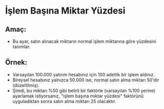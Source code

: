 # **İşlem Başına Miktar Yüzdesi**

## Amaç:

- Bu ayar, satın alınacak miktarın normal işlem miktarına göre yüzdesini tanımlar.

## Örnek:

- Varsayılan 100.000 yatırım hesabınız için 100 adetlik bir işlem aldınız.
- Bireysel hesabınız yalnızca 50.000 ise, normal satın alma miktarı 50'dir (düzeltilmiş).
- Şimdi, bu miktarı %50 gibi belirli bir faktörle (varsayılan %100 yerine) ayarlamak istiyorsanız, "işlem başına miktar yüzdesi" faktörünü uyguladıktan sonra satın alma miktarı 25 olacaktır.

